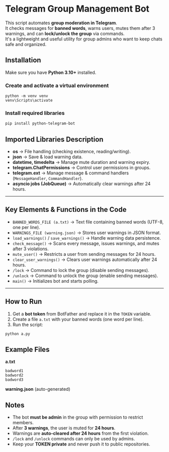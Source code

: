 # Telegram Group Management Bot

This script automates **group moderation in Telegram**.\
It checks messages for **banned words**, warns users, mutes them after 3
warnings, and can **lock/unlock the group** via commands.\
It's a lightweight and useful utility for group admins who want to keep
chats safe and organized.

## Installation

Make sure you have **Python 3.10+** installed.

### Create and activate a virtual environment

~~~
python -m venv venv
venv\Scripts\activate
~~~

### Install required libraries

``` bash
pip install python-telegram-bot
```

## Imported Libraries Description

-   **os** → File handling (checking existence, reading/writing).
-   **json** → Save & load warning data.
-   **datetime, timedelta** → Manage mute duration and warning expiry.
-   **telegram.ChatPermissions** → Control user permissions in groups.
-   **telegram.ext** → Manage message & command handlers
    (`MessageHandler`, `CommandHandler`).
-   **asyncio jobs (JobQueue)** → Automatically clear warnings after 24
    hours.

------------------------------------------------------------------------

## Key Elements & Functions in the Code

-   `BANNED_WORDS_FILE (a.txt)` → Text file containing banned words
    (UTF-8, one per line).
-   `WARNINGS_FILE (warning.json)` → Stores user warnings in JSON
    format.
-   `load_warnings()` / `save_warnings()` → Handle warning data
    persistence.
-   `check_message()` → Scans every message, issues warnings, and mutes
    after 3 violations.
-   `mute_user()` → Restricts a user from sending messages for 24 hours.
-   `clear_user_warnings()` → Clears user warnings automatically after
    24 hours.
-   `/lock` → Command to lock the group (disable sending messages).
-   `/unlock` → Command to unlock the group (enable sending messages).
-   `main()` → Initializes bot and starts polling.

------------------------------------------------------------------------

## How to Run

1.  Get a **bot token** from BotFather and replace it in the `TOKEN`
    variable.
2.  Create a file `a.txt` with your banned words (one word per line).
3.  Run the script:

``` bash
python a.py
```
## Example Files

**a.txt**

    badword1
    badword2
    badword3

**warning.json** (auto-generated)
## Notes

-   The bot **must be admin** in the group with permission to restrict
    members.
-   After **3 warnings**, the user is muted for **24 hours**.
-   Warnings are **auto-cleared after 24 hours** from the first
    violation.
-   `/lock` and `/unlock` commands can only be used by admins.
-   Keep your **TOKEN private** and never push it to public
    repositories.